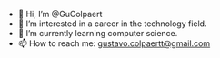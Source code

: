 - 👋 Hi, I’m @GuColpaert
- 👀 I’m interested in a career in the technology field.
- 🌱 I’m currently learning computer science.
- 📫 How to reach me: gustavo.colpaertt@gmail.com

<!---
GuColpaert/GuColpaert is a ✨ special ✨ repository because its `README.md` (this file) appears on your GitHub profile.
You can click the Preview link to take a look at your changes.
--->
